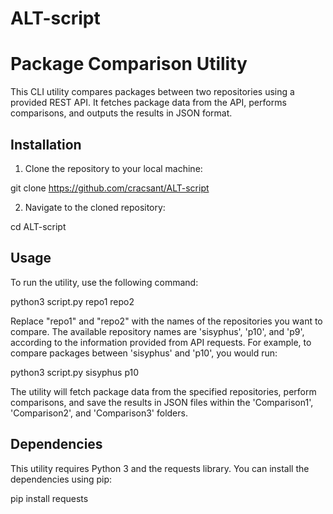# ALT-script
# Package Comparison Utility

This CLI utility compares packages between two repositories using a provided REST API. It fetches package data from the API, performs comparisons, and outputs the results in JSON format.

## Installation

1. Clone the repository to your local machine:

git clone https://github.com/cracsant/ALT-script

2. Navigate to the cloned repository:

cd ALT-script


## Usage

To run the utility, use the following command:

python3 script.py repo1 repo2

Replace "repo1" and "repo2" with the names of the repositories you want to compare. The available repository names are 'sisyphus', 'p10', and 'p9', according to the information provided from API requests. For example, to compare packages between 'sisyphus' and 'p10', you would run:

python3 script.py sisyphus p10

The utility will fetch package data from the specified repositories, perform comparisons, and save the results in JSON files within the 'Comparison1', 'Comparison2', and 'Comparison3' folders.

## Dependencies

This utility requires Python 3 and the requests library. You can install the dependencies using pip:

pip install requests

